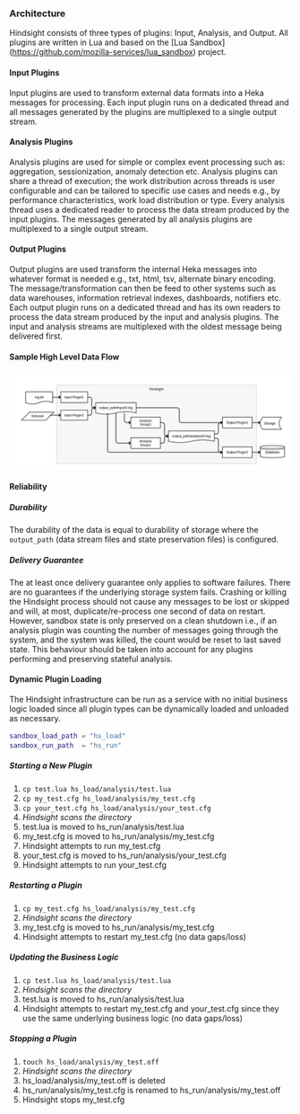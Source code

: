 ### Architecture

Hindsight consists of three types of plugins: Input, Analysis, and Output. All plugins are written in Lua and based on
the [Lua Sandbox] (https://github.com/mozilla-services/lua_sandbox) project.

#### Input Plugins

Input plugins are used to transform external data formats into a Heka messages for processing.  Each input plugin runs
on a dedicated thread and all messages generated by the plugins are multiplexed to a single output stream.

#### Analysis Plugins

Analysis plugins are used for simple or complex event processing such as: aggregation, sessionization, anomaly
detection etc.  Analysis plugins can share a thread of execution; the work distribution across threads is user
configurable and can be tailored to specific use cases and needs e.g., by performance characteristics, work load
distribution or type. Every analysis thread uses a dedicated reader to process the data stream produced by the input
plugins. The messages generated by all analysis plugins are multiplexed to a single output stream.

#### Output Plugins

Output plugins are used transform the internal Heka messages into whatever format is needed e.g., txt, html, tsv, alternate
binary encoding. The message/transformation can then be feed to other systems such as data warehouses, information retrieval
indexes, dashboards, notifiers etc. Each output plugin runs on a dedicated thread and has its own readers to process the data
stream produced by the input and analysis plugins. The input and analysis streams are multiplexed with the oldest message
being delivered first.

#### Sample High Level Data Flow

![Sample High Level Data Flow](hindsight_data_flow.png)

#### Reliability

##### Durability

The durability of the data is equal to durability of storage where the `output_path` (data stream files and state
preservation files) is configured.

##### Delivery Guarantee

The at least once delivery guarantee only applies to software failures. There are no guarantees if the underlying
storage system fails. Crashing or killing the Hindsight process should not cause any messages to be lost or skipped
and will, at most, duplicate/re-process one second of data on restart. However, sandbox state is only preserved on
a clean shutdown i.e., if an analysis plugin was counting the number of messages going through the system, and the
system was killed, the count would be reset to last saved state. This behaviour should be taken into account
for any plugins performing and preserving stateful analysis.

#### Dynamic Plugin Loading

The Hindsight infrastructure can be run as a service with no initial business logic loaded since all plugin types can
be dynamically loaded and unloaded as necessary.

```lua
sandbox_load_path = "hs_load"
sandbox_run_path  = "hs_run"
```

##### Starting a New Plugin

1. `cp test.lua hs_load/analysis/test.lua`
1. `cp my_test.cfg hs_load/analysis/my_test.cfg`
1. `cp your_test.cfg hs_load/analysis/your_test.cfg`
1. *Hindsight scans the directory*
1. test.lua is moved to hs_run/analysis/test.lua
1. my_test.cfg is moved to hs_run/analysis/my_test.cfg
1. Hindsight attempts to run my_test.cfg
1. your_test.cfg is moved to hs_run/analysis/your_test.cfg
1. Hindsight attempts to run your_test.cfg

##### Restarting a Plugin

1. `cp my_test.cfg hs_load/analysis/my_test.cfg`
1. *Hindsight scans the directory*
1. my_test.cfg is moved to hs_run/analysis/my_test.cfg
1. Hindsight attempts to restart my_test.cfg (no data gaps/loss)

##### Updating the Business Logic

1. `cp test.lua hs_load/analysis/test.lua`
1. *Hindsight scans the directory*
1. test.lua is moved to hs_run/analysis/test.lua
1. Hindsight attempts to restart my_test.cfg and your_test.cfg since they use the same underlying business logic (no
data gaps/loss)

##### Stopping a Plugin

1. `touch hs_load/analysis/my_test.off`
1. *Hindsight scans the directory*
1. hs_load/analysis/my_test.off is deleted
1. hs_run/analysis/my_test.cfg is renamed to hs_run/analysis/my_test.off
1. Hindsight stops my_test.cfg
